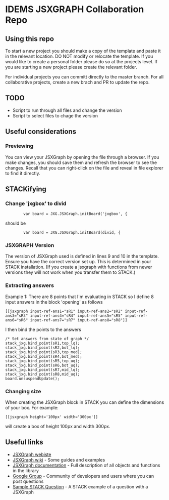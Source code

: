 # IDEMS JSXGRAPH Collaboration Repo
## Using this repo
To start a new project you should make a copy of the template and paste it in the relevant location. DO NOT modify or relocate the template. If you would like to create a personal folder please do so at the projects level. If you are starting a new project please create the relevant folder.

For individual projects you can committ directly to the master branch. For all collaborative projects, create a new brach and PR to update the repo.
## TODO
* Script to run through all files and change the version
* Script to select files to chage the version
## Useful considerations
### Previewing
You can view your JSXGraph by opening the file through a browser. If you make changes, you should save them and refresh the browser to see the changes. Recall that you can right-click on the file and reveal in file explorer to find it directly. 
## STACKifying
### Change 'jxgbox' to divid
```
        var board = JXG.JSXGraph.initBoard('jxgbox', {
```
should be 
```
        var board = JXG.JSXGraph.initBoard(divid, {
```
### JSXGRAPH Version
The version of JSXGraph used is defined in lines 9 and 10 in the template. Ensure you have the correct version set up. This is determined in your STACK installation. (If you create a jsxgraph with functions from newer versions they will not work when you transfer them to STACK.)
### Extracting answers 
Example 1:
There are 8 points that I'm evaluating in STACK so I define 8 input answers in the block 'opening' as follows
```
[[jsxgraph input-ref-ans1="sR1" input-ref-ans2="sR2" input-ref-ans3="sR3" input-ref-ans4="sR4" input-ref-ans5="sR5" input-ref-ans6="sR6" input-ref-ans7="sR7" input-ref-ans8="sR8"]]
```
I then bind the points to the answers
```
/* Set answers from state of graph */
stack_jxg.bind_point(sR1,top_lq);
stack_jxg.bind_point(sR2,bot_lq);
stack_jxg.bind_point(sR3,top_med);
stack_jxg.bind_point(sR4,bot_med);
stack_jxg.bind_point(sR5,top_uq);
stack_jxg.bind_point(sR6,bot_uq);
stack_jxg.bind_point(sR7,mid_lq);
stack_jxg.bind_point(sR8,mid_uq);
board.unsuspendUpdate();
```
### Changing size
When creating the JSXGraph block in STACK you can define the dimensions of your box. For example:
```
[[jsxgraph height='100px' width='300px']]
```
will create a box of height 100px and width 300px.
## Useful links
* [JSXGraph webiste](https://jsxgraph.uni-bayreuth.de/wp/index.html)
* [JSXGraph wiki](https://jsxgraph.org/wiki/index.php/Main_Page) - Some guides and examples
* [JSXGraph documentation](https://jsxgraph.uni-bayreuth.de/docs/) - Full description of all objects and functions in the library
* [Google Group](https://groups.google.com/g/jsxgraph) - Community of developers and users where you can post questions
* [Sample STACK Question](https://ecampus.idems.international/question/bank/history/history.php?entryid=67010&returnurl=%2Fquestion%2Fedit.php%3Fcourseid%3D72%26cat%3D3445%252C7256%26qpage%3D0&courseid=72) - A STACK example of a question with a JSXGraph
